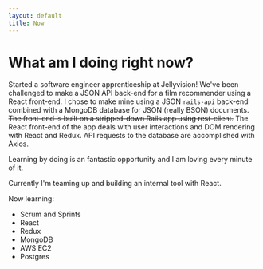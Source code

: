 ```yaml
---
layout: default
title: Now
---
```

# What am I doing right now?

Started a software engineer apprenticeship at Jellyvision! We've been challenged to make a JSON API back-end for a film recommender using a React front-end. I chose to make mine using a JSON `rails-api` back-end combined with a MongoDB database for JSON (really BSON) documents. <strike>The front-end is built on a stripped-down Rails app using rest-client.</strike> The React front-end of the app deals with user interactions and DOM rendering with React and Redux. API requests to the database are accomplished with Axios.

Learning by doing is an fantastic opportunity and I am loving every minute of it. 

Currently I'm teaming up and building an internal tool with React.

Now learning:

* Scrum and Sprints
* React
* Redux
* MongoDB
* AWS EC2
* Postgres
